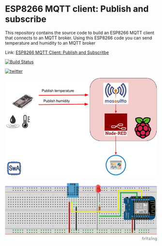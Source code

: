 # ESP8266 MQTT client: Publish and subscribe
This repository contains the source code to build an ESP8266 MQTT client that connects to an MQTT broker.
Using this ESP8266 code you can send temperature and humidity to an MQTT broker


Link: [ESP8266 MQTT Client: Publish and Subscritbe](https://www.survivingwithandroid.com/esp8266-mqtt-client-publish-subscribe/)

[![Build Status](https://travis-ci.org/survivingwithandroid/ESP8266-Web-server.svg?branch=master)](https://travis-ci.org/survivingwithandroid/ESP8266-Web-server)

[![twitter](https://img.shields.io/twitter/follow/survivingwithan.svg?style=social)](https://twitter.com/intent/follow?screen_name=survivingwithan)

![ESP8266 MQTT client](https://github.com/survivingwithandroid/ESP8266-MQTT-Client/blob/master/img/eps8266-mqtt-publish-data.png)

![ESP8266 DHT11](https://github.com/survivingwithandroid/ESP8266-MQTT-Client/blob/master/img/esp8266-mqtt.png)
